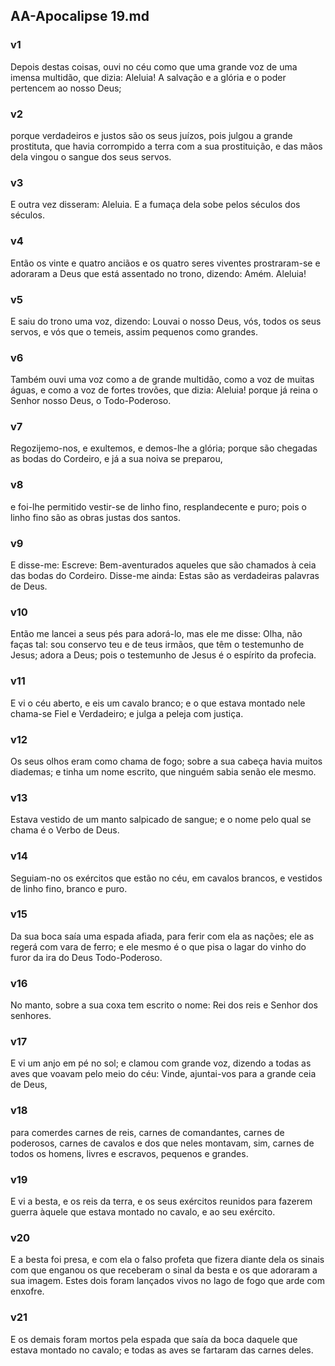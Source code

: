 ## AA-Apocalipse 19.md
### v1
 Depois destas coisas, ouvi no céu como que uma grande voz de uma imensa multidão, que dizia: Aleluia! A salvação e a glória e o poder pertencem ao nosso Deus;
### v2
 porque verdadeiros e justos são os seus juízos, pois julgou a grande prostituta, que havia corrompido a terra com a sua prostituição, e das mãos dela vingou o sangue dos seus servos.
### v3
 E outra vez disseram: Aleluia. E a fumaça dela sobe pelos séculos dos séculos.
### v4
 Então os vinte e quatro anciãos e os quatro seres viventes prostraram-se e adoraram a Deus que está assentado no trono, dizendo: Amém. Aleluia!
### v5
 E saiu do trono uma voz, dizendo: Louvai o nosso Deus, vós, todos os seus servos, e vós que o temeis, assim pequenos como grandes.
### v6
 Também ouvi uma voz como a de grande multidão, como a voz de muitas águas, e como a voz de fortes trovões, que dizia: Aleluia! porque já reina o Senhor nosso Deus, o Todo-Poderoso.
### v7
 Regozijemo-nos, e exultemos, e demos-lhe a glória; porque são chegadas as bodas do Cordeiro, e já a sua noiva se preparou,
### v8
 e foi-lhe permitido vestir-se de linho fino, resplandecente e puro; pois o linho fino são as obras justas dos santos.
### v9
 E disse-me: Escreve: Bem-aventurados aqueles que são chamados à ceia das bodas do Cordeiro. Disse-me ainda: Estas são as verdadeiras palavras de Deus.
### v10
 Então me lancei a seus pés para adorá-lo, mas ele me disse: Olha, não faças tal: sou conservo teu e de teus irmãos, que têm o testemunho de Jesus; adora a Deus; pois o testemunho de Jesus é o espírito da profecia.
### v11
 E vi o céu aberto, e eis um cavalo branco; e o que estava montado nele chama-se Fiel e Verdadeiro; e julga a peleja com justiça.
### v12
 Os seus olhos eram como chama de fogo; sobre a sua cabeça havia muitos diademas; e tinha um nome escrito, que ninguém sabia senão ele mesmo.
### v13
 Estava vestido de um manto salpicado de sangue; e o nome pelo qual se chama é o Verbo de Deus.
### v14
 Seguiam-no os exércitos que estão no céu, em cavalos brancos, e vestidos de linho fino, branco e puro.
### v15
 Da sua boca saía uma espada afiada, para ferir com ela as nações; ele as regerá com vara de ferro; e ele mesmo é o que pisa o lagar do vinho do furor da ira do Deus Todo-Poderoso.
### v16
 No manto, sobre a sua coxa tem escrito o nome: Rei dos reis e Senhor dos senhores.
### v17
 E vi um anjo em pé no sol; e clamou com grande voz, dizendo a todas as aves que voavam pelo meio do céu: Vinde, ajuntai-vos para a grande ceia de Deus,
### v18
 para comerdes carnes de reis, carnes de comandantes, carnes de poderosos, carnes de cavalos e dos que neles montavam, sim, carnes de todos os homens, livres e escravos, pequenos e grandes.
### v19
 E vi a besta, e os reis da terra, e os seus exércitos reunidos para fazerem guerra àquele que estava montado no cavalo, e ao seu exército.
### v20
 E a besta foi presa, e com ela o falso profeta que fizera diante dela os sinais com que enganou os que receberam o sinal da besta e os que adoraram a sua imagem. Estes dois foram lançados vivos no lago de fogo que arde com enxofre.
### v21
 E os demais foram mortos pela espada que saía da boca daquele que estava montado no cavalo; e todas as aves se fartaram das carnes deles.
